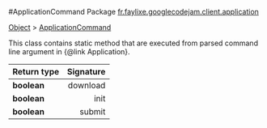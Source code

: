 #ApplicationCommand
Package [fr.faylixe.googlecodejam.client.application](nullfr/faylixe/googlecodejam/client/application)

[Object]() > [ApplicationCommand]()

<p>This class contains static method that are
 executed from parsed command line argument in
 {@link Application}.</p>


Return type | Signature
--- | ---:
**boolean** | download
**boolean** | init
**boolean** | submit

